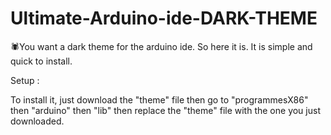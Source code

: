 # Ultimate-Arduino-ide-DARK-THEME
🕷️You want a dark theme for the arduino ide. So here it is. It is simple and quick to install. 

Setup :

To install it, just download the "theme" file then go to "programmesX86" then "arduino" then "lib" then replace the "theme" file with the one you just downloaded.
